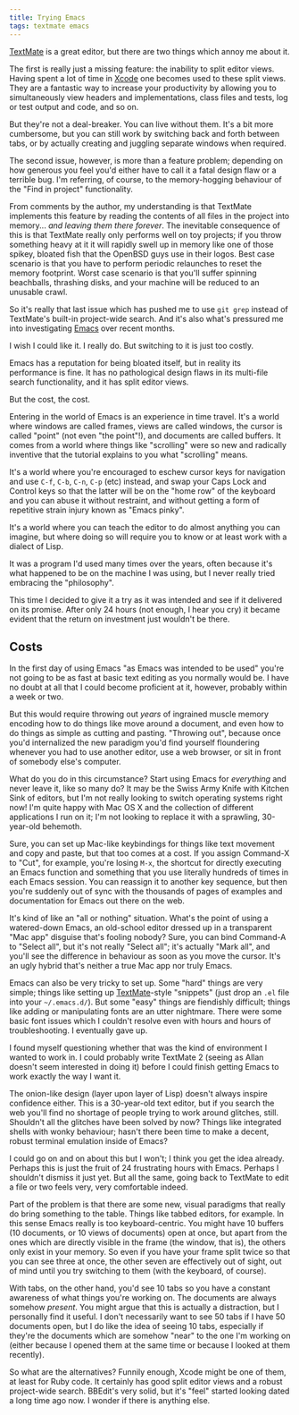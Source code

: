 ```yaml
---
title: Trying Emacs
tags: textmate emacs
---
```


[TextMate](/wiki/TextMate) is a great editor, but there are two things which annoy me about it.

The first is really just a missing feature: the inability to split editor views. Having spent a lot of time in [Xcode](/wiki/Xcode) one becomes used to these split views. They are a fantastic way to increase your productivity by allowing you to simultaneously view headers and implementations, class files and tests, log or test output and code, and so on.

But they're not a deal-breaker. You can live without them. It's a bit more cumbersome, but you can still work by switching back and forth between tabs, or by actually creating and juggling separate windows when required.

The second issue, however, is more than a feature problem; depending on how generous you feel you'd either have to call it a fatal design flaw or a terrible bug. I'm referring, of course, to the memory-hogging behaviour of the "Find in project" functionality.

From comments by the author, my understanding is that TextMate implements this feature by reading the contents of all files in the project into memory... *and leaving them there forever*. The inevitable consequence of this is that TextMate really only performs well on toy projects; if you throw something heavy at it it will rapidly swell up in memory like one of those spikey, bloated fish that the OpenBSD guys use in their logos. Best case scenario is that you have to perform periodic relaunches to reset the memory footprint. Worst case scenario is that you'll suffer spinning beachballs, thrashing disks, and your machine will be reduced to an unusable crawl.

So it's really that last issue which has pushed me to use `git grep` instead of TextMate's built-in project-wide search. And it's also what's pressured me into investigating [Emacs](/wiki/Emacs) over recent months.

I wish I could like it. I really do. But switching to it is just too costly.

Emacs has a reputation for being bloated itself, but in reality its performance is fine. It has no pathological design flaws in its multi-file search functionality, and it has split editor views.

But the cost, the cost.

Entering in the world of Emacs is an experience in time travel. It's a world where windows are called frames, views are called windows, the cursor is called "point" (not even "the point"!), and documents are called buffers. It comes from a world where things like "scrolling" were so new and radically inventive that the tutorial explains to you what "scrolling" means.

It's a world where you're encouraged to eschew cursor keys for navigation and use `C-f`, `C-b`, `C-n`, `C-p` (etc) instead, and swap your Caps Lock and Control keys so that the latter will be on the "home row" of the keyboard and you can abuse it without restraint, and without getting a form of repetitive strain injury known as "Emacs pinky".

It's a world where you can teach the editor to do almost anything you can imagine, but where doing so will require you to know or at least work with a dialect of Lisp.

It was a program I'd used many times over the years, often because it's what happened to be on the machine I was using, but I never really tried embracing the "philosophy".

This time I decided to give it a try as it was intended and see if it delivered on its promise. After only 24 hours (not enough, I hear you cry) it became evident that the return on investment just wouldn't be there.

## Costs

In the first day of using Emacs "as Emacs was intended to be used" you're not going to be as fast at basic text editing as you normally would be. I have no doubt at all that I could become proficient at it, however, probably within a week or two.

But this would require throwing out *years* of ingrained muscle memory encoding how to do things like move around a document, and even how to do things as simple as cutting and pasting. "Throwing out", because once you'd internalized the new paradigm you'd find yourself floundering whenever you had to use another editor, use a web browser, or sit in front of somebody else's computer.

What do you do in this circumstance? Start using Emacs for *everything* and never leave it, like so many do? It may be the Swiss Army Knife with Kitchen Sink of editors, but I'm not really looking to switch operating systems right now! I'm quite happy with Mac OS X and the collection of different applications I run on it; I'm not looking to replace it with a sprawling, 30-year-old behemoth.

Sure, you can set up Mac-like keybindings for things like text movement and copy and paste, but that too comes at a cost. If you assign Command-X to "Cut", for example, you're losing `M-x`, the shortcut for directly executing an Emacs function and something that you use literally hundreds of times in each Emacs session. You can reassign it to another key sequence, but then you're suddenly out of sync with the thousands of pages of examples and documentation for Emacs out there on the web.

It's kind of like an "all or nothing" situation. What's the point of using a watered-down Emacs, an old-school editor dressed up in a transparent "Mac app" disguise that's fooling nobody? Sure, you can bind Command-A to "Select all", but it's not really "Select all"; it's actually "Mark all", and you'll see the difference in behaviour as soon as you move the cursor. It's an ugly hybrid that's neither a true Mac app nor truly Emacs.

Emacs can also be very tricky to set up. Some "hard" things are very simple; things like setting up [TextMate](/wiki/TextMate)-style "snippets" (just drop an `.el` file into your `~/.emacs.d/`). But some "easy" things are fiendishly difficult; things like adding or manipulating fonts are an utter nightmare. There were some basic font issues which I couldn't resolve even with hours and hours of troubleshooting. I eventually gave up.

I found myself questioning whether that was the kind of environment I wanted to work in. I could probably write TextMate 2 (seeing as Allan doesn't seem interested in doing it) before I could finish getting Emacs to work exactly the way I want it.

The onion-like design (layer upon layer of Lisp) doesn't always inspire confidence either. This is a 30-year-old text editor, but if you search the web you'll find no shortage of people trying to work around glitches, still. Shouldn't all the glitches have been solved by now? Things like integrated shells with wonky behaviour; hasn't there been time to make a decent, robust terminal emulation inside of Emacs?

I could go on and on about this but I won't; I think you get the idea already. Perhaps this is just the fruit of 24 frustrating hours with Emacs. Perhaps I shouldn't dismiss it just yet. But all the same, going back to TextMate to edit a file or two feels very, very comfortable indeed.

Part of the problem is that there are some new, visual paradigms that really do bring something to the table. Things like tabbed editors, for example. In this sense Emacs really is too keyboard-centric. You might have 10 buffers (10 documents, or 10 views of documents) open at once, but apart from the ones which are directly visible in the frame (the window, that is), the others only exist in your memory. So even if you have your frame split twice so that you can see three at once, the other seven are effectively out of sight, out of mind until you try switching to them (with the keyboard, of course).

With tabs, on the other hand, you'd see 10 tabs so you have a constant awareness of what things you're working on. The documents are always somehow *present*. You might argue that this is actually a distraction, but I personally find it useful. I don't necessarily want to see 50 tabs if I have 50 documents open, but I do like the idea of seeing 10 tabs, especially if they're the documents which are somehow "near" to the one I'm working on (either because I opened them at the same time or because I looked at them recently).

So what are the alternatives? Funnily enough, Xcode might be one of them, at least for Ruby code. It certainly has good split editor views and a robust project-wide search. BBEdit's very solid, but it's "feel" started looking dated a long time ago now. I wonder if there is anything else.

